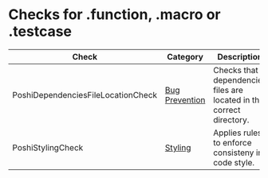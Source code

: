 # Checks for .function, .macro or .testcase

Check | Category | Description
----- | -------- | -----------
PoshiDependenciesFileLocationCheck | [Bug Prevention](bug_prevention_checks.markdown#bug-prevention-checks) | Checks that dependencies files are located in the correct directory. |
PoshiStylingCheck | [Styling](styling_checks.markdown#styling-checks) | Applies rules to enforce consisteny in code style. |